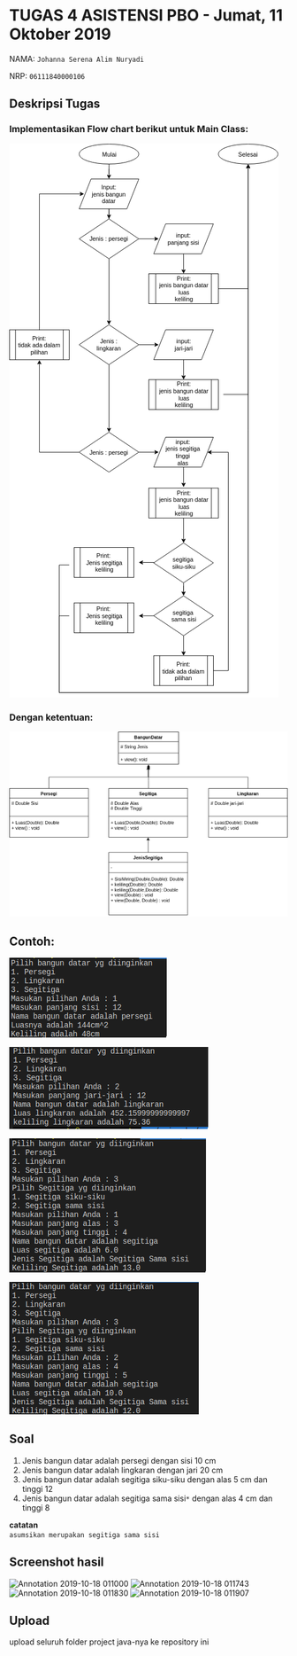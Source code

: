 # TUGAS 4 ASISTENSI PBO - Jumat, 11 Oktober 2019

NAMA: `Johanna Serena Alim Nuryadi`

NRP: `06111840000106`

## Deskripsi Tugas


### Implementasikan Flow chart berikut untuk Main Class:
![](img/1.png)

### Dengan ketentuan:
![](img/UML.png)

## Contoh:
![](img/con1.png)

![](img/con2.png)

![](img/con3a.png)

![](img/con3b.png)

## Soal

1. Jenis bangun datar adalah persegi dengan sisi 10 cm
2. Jenis bangun datar adalah lingkaran dengan jari 20 cm
3. Jenis bangun datar adalah segitiga siku-siku dengan alas 5 cm dan tinggi 12
4. Jenis bangun datar adalah segitiga sama sisi```*``` dengan alas 4 cm dan tinggi 8

**catatan** \
 ```asumsikan merupakan segitiga sama sisi```
## Screenshot hasil
![Annotation 2019-10-18 011000](https://user-images.githubusercontent.com/56016417/67037029-f318bc00-f146-11e9-91ad-0e893cad2b9e.png)
![Annotation 2019-10-18 011743](https://user-images.githubusercontent.com/56016417/67037030-f3b15280-f146-11e9-87e1-2ac0ae1220f2.png)
![Annotation 2019-10-18 011830](https://user-images.githubusercontent.com/56016417/67037031-f3b15280-f146-11e9-852d-18aedf539536.png)
![Annotation 2019-10-18 011907](https://user-images.githubusercontent.com/56016417/67037034-f449e900-f146-11e9-8abd-a4e4b5832887.png)

## Upload
upload seluruh folder project java-nya ke repository ini
